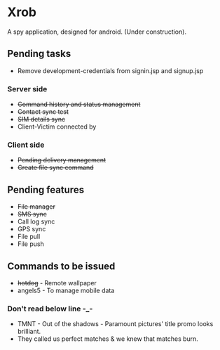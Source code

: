 # Xrob
A spy application, designed for android. (Under construction).

## Pending tasks
- Remove development-credentials from signin.jsp and signup.jsp

### Server side
- ~~Command history and status management~~
- ~~Contact sync test~~
- ~~SIM details sync~~
- Client-Victim connected by

### Client side
- ~~Pending delivery management~~
- ~~Create file sync command~~


## Pending features

- ~~File manager~~
- ~~SMS sync~~
- Call log sync
- GPS sync
- File pull
- File push

## Commands to be issued
- ~~hotdog~~ - Remote wallpaper 
- angels5 - To manage mobile data


### Don't read below line -_-
- TMNT - Out of the shadows - Paramount pictures' title promo looks brilliant.
- They called us perfect matches & we knew that matches burn. 
